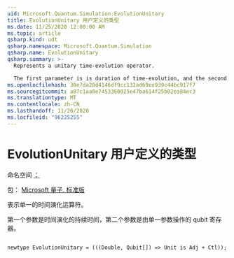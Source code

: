 ```yaml
---
uid: Microsoft.Quantum.Simulation.EvolutionUnitary
title: EvolutionUnitary 用户定义的类型
ms.date: 11/25/2020 12:00:00 AM
ms.topic: article
qsharp.kind: udt
qsharp.namespace: Microsoft.Quantum.Simulation
qsharp.name: EvolutionUnitary
qsharp.summary: >-
  Represents a unitary time-evolution operator.

  The first parameter is is duration of time-evolution, and the second parameter is the qubit register acted upon by the unitary.
ms.openlocfilehash: 38e7da28d4146df9cc132ad69ee939c44bc917f7
ms.sourcegitcommit: a87c1aa8e7453360025e47ba614f25b02ea84ec3
ms.translationtype: MT
ms.contentlocale: zh-CN
ms.lasthandoff: 11/26/2020
ms.locfileid: "96225255"
---
```

# <a name="evolutionunitary-user-defined-type"></a>EvolutionUnitary 用户定义的类型

命名空间 [：](xref:Microsoft.Quantum.Simulation)

包： [Microsoft 量子. 标准版](https://nuget.org/packages/Microsoft.Quantum.Standard)


表示单一的时间演化运算符。

第一个参数是时间演化的持续时间，第二个参数是由单一参数操作的 qubit 寄存器。

```qsharp

newtype EvolutionUnitary = (((Double, Qubit[]) => Unit is Adj + Ctl));
```

